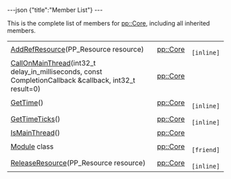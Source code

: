 ---json {"title":"Member List"} ---

This is the complete list of members for <a href="/docs/native-client/pepper_dev/cpp/classpp_1_1_core/" class="el">pp::Core</a>, including all inherited members.

<table><tbody><tr class="odd"><td><a href="/docs/native-client/pepper_dev/cpp/classpp_1_1_core#a09c663df7fcb527b3e5e71ea07531899" class="el">AddRefResource</a>(PP_Resource resource)</td><td><a href="/docs/native-client/pepper_dev/cpp/classpp_1_1_core/" class="el">pp::Core</a></td><td><code> [inline]</code></td></tr><tr class="even"><td><a href="/docs/native-client/pepper_dev/cpp/classpp_1_1_core#af20d1f92600f588bc74115fcbd17a1c7" class="el">CallOnMainThread</a>(int32_t delay_in_milliseconds, const CompletionCallback &amp;callback, int32_t result=0)</td><td><a href="/docs/native-client/pepper_dev/cpp/classpp_1_1_core/" class="el">pp::Core</a></td><td></td></tr><tr class="odd"><td><a href="/docs/native-client/pepper_dev/cpp/classpp_1_1_core#a8c7991d43fc5b4fce51095ad7dccaec1" class="el">GetTime</a>()</td><td><a href="/docs/native-client/pepper_dev/cpp/classpp_1_1_core/" class="el">pp::Core</a></td><td><code> [inline]</code></td></tr><tr class="even"><td><a href="/docs/native-client/pepper_dev/cpp/classpp_1_1_core#ae80748da9fe60f2b83fbf3e18978f86f" class="el">GetTimeTicks</a>()</td><td><a href="/docs/native-client/pepper_dev/cpp/classpp_1_1_core/" class="el">pp::Core</a></td><td><code> [inline]</code></td></tr><tr class="odd"><td><a href="/docs/native-client/pepper_dev/cpp/classpp_1_1_core#a052082be868f24d1f1807afa4eb7e7e4" class="el">IsMainThread</a>()</td><td><a href="/docs/native-client/pepper_dev/cpp/classpp_1_1_core/" class="el">pp::Core</a></td><td></td></tr><tr class="even"><td><a href="/docs/native-client/pepper_dev/cpp/classpp_1_1_core#a21f639900c480510650969df9c74d17d" class="el">Module</a> class</td><td><a href="/docs/native-client/pepper_dev/cpp/classpp_1_1_core/" class="el">pp::Core</a></td><td><code> [friend]</code></td></tr><tr class="odd"><td><a href="/docs/native-client/pepper_dev/cpp/classpp_1_1_core#a5fd1b4530d9f01ebf3c50115238a8195" class="el">ReleaseResource</a>(PP_Resource resource)</td><td><a href="/docs/native-client/pepper_dev/cpp/classpp_1_1_core/" class="el">pp::Core</a></td><td><code> [inline]</code></td></tr></tbody></table>
